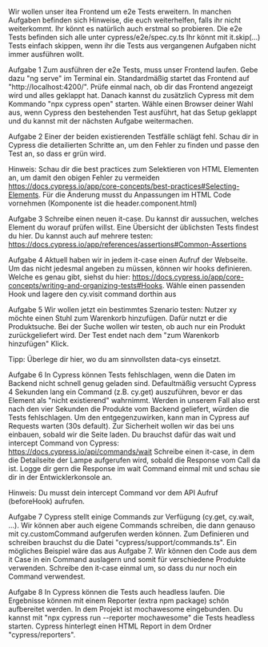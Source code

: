 Wir wollen unser itea Frontend um e2e Tests erweitern. 
In manchen Aufgaben befinden sich Hinweise, die euch weiterhelfen, falls ihr nicht weiterkommt. Ihr könnt es natürlich auch erstmal so probieren.
Die e2e Tests befinden sich alle unter cypress/e2e/spec.cy.ts
Ihr könnt mit it.skip(...) Tests einfach skippen, wenn ihr die Tests aus vergangenen Aufgaben nicht immer ausführen wollt.

Aufgabe 1
Zum ausführen der e2e Tests, muss unser Frontend laufen. Gebe dazu "ng serve" im Terminal ein. Standardmäßig startet das Frontend auf "http://localhost:4200/". Prüfe einmal nach, ob dir das Frontend angezeigt wird und alles geklappt hat. Danach kannst du zusätzlich Cypress mit dem Kommando "npx cypress open" starten. Wähle einen Browser deiner Wahl aus, wenn Cypress den bestehenden Test ausführt, hat das Setup geklappt und du kannst mit der nächsten Aufgabe weitermachen.


Aufgabe 2
Einer der beiden existierenden Testfälle schlägt fehl. Schau dir in Cypress die detailierten Schritte an, um den Fehler zu finden und passe den Test an, so dass er grün wird.

Hinweis: Schau dir die best practices zum Selektieren von HTML Elementen an, um damit den obigen Fehler zu vermeiden https://docs.cypress.io/app/core-concepts/best-practices#Selecting-Elements. Für die Änderung musst du Anpassungen im HTML Code vornehmen (Komponente ist die header.component.html)


Aufgabe 3
Schreibe einen neuen it-case. Du kannst dir aussuchen, welches Element du worauf prüfen willst. Eine Übersicht der üblichsten Tests findest du hier. Du kannst auch auf mehrere testen: https://docs.cypress.io/app/references/assertions#Common-Assertions


Aufgabe 4
Aktuell haben wir in jedem it-case einen Aufruf der Webseite. Um das nicht jedesmal angeben zu müssen, können wir hooks definieren. Welche es genau gibt, siehst du hier: https://docs.cypress.io/app/core-concepts/writing-and-organizing-tests#Hooks.
Wähle einen passenden Hook und lagere den cy.visit command dorthin aus


Aufgabe 5
Wir wollen jetzt ein bestimmtes Szenario testen: Nutzer xy möchte einen Stuhl zum Warenkorb hinzufügen. Dafür nutzt er die Produktsuche. Bei der Suche wollen wir testen, ob auch nur ein Produkt zurückgeliefert wird. Der Test endet nach dem "zum Warenkorb hinzufügen" Klick.

Tipp: Überlege dir hier, wo du am sinnvollsten data-cys einsetzt.


Aufgabe 6
In Cypress können Tests fehlschlagen, wenn die Daten im Backend nicht schnell genug geladen sind. Defaultmäßig versucht Cypress 4 Sekunden lang ein Command (z.B. cy.get) auszuführen, bevor er das Element als "nicht existierend" wahrnimmt. Werden in unserem Fall also erst nach den vier Sekunden die Produkte vom Backend geliefert, würden die Tests fehlschlagen.
Um den entgegenzuwirken, kann man in Cypress auf Requests warten (30s default). Zur Sicherheit wollen wir das bei uns einbauen, sobald wir die Seite laden.
Du brauchst dafür das wait und intercept Command von Cypress: https://docs.cypress.io/api/commands/wait
Schreibe einen it-case, in dem die Detailseite der Lampe aufgerufen wird, sobald die Response vom Call da ist.
Logge dir gern die Response im wait Command einmal mit und schau sie dir in der Entwicklerkonsole an.

Hinweis: Du musst dein intercept Command vor dem API Aufruf (beforeHook) aufrufen.


Aufgabe 7
Cypress stellt einige Commands zur Verfügung (cy.get, cy.wait, ...). Wir können aber auch eigene Commands schreiben, die dann genauso mit cy.customCommand aufgerufen werden können. Zum Definieren und schreiben brauchst du die Datei "cypress/support/commands.ts".
Ein mögliches Beispiel wäre das aus Aufgabe 7. Wir können den Code aus dem it Case in ein Command auslagern und somit für verschiedene Produkte verwenden. Schreibe den it-case einmal um, so dass du nur noch ein Command verwendest.


Aufgabe 8
In Cypress können die Tests auch headless laufen. Die Ergebnisse können mit einem Reporter (extra npm package) schön aufbereitet werden. In dem Projekt ist mochawesome eingebunden. Du kannst mit "npx cypress run --reporter mochawesome" die Tests headless starten. Cypress hinterlegt einen HTML Report in dem Ordner "cypress/reporters". 